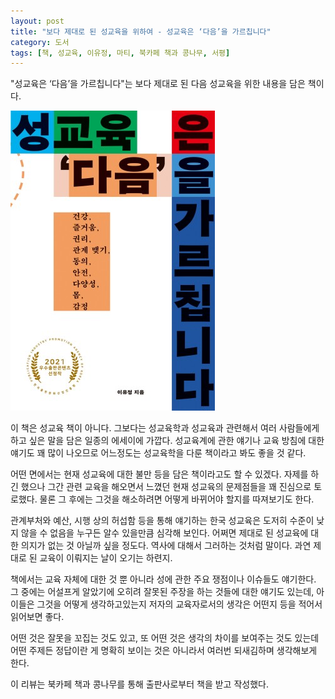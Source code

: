 ```yaml
---
layout: post
title: "보다 제대로 된 성교육을 위하여 - 성교육은 ‘다음’을 가르칩니다"
category: 도서
tags: [책, 성교육, 이유정, 마티, 북카페 책과 콩나무, 서평]
---
```


"성교육은 ‘다음’을 가르칩니다"는
보다 제대로 된 다음 성교육을 위한 내용을 담은 책이다.

![표지](/images/book/for-next-sex-education-book-h480.jpg)

이 책은 성교육 책이 아니다.
그보다는 성교육학과 성교육과 관련해서 여러 사람들에게 하고 싶은 말을 담은 일종의 에세이에 가깝다.
성교육계에 관한 얘기나 교육 방침에 대한 얘기도 꽤 많이 나오므로
어느정도는 성교육학을 다룬 책이라고 봐도 좋을 것 같다.

어떤 면에서는 현재 성교육에 대한 불만 등을 담은 책이라고도 할 수 있겠다.
자제를 하긴 했으나 그간 관련 교육을 해오면서 느꼈던
현재 성교육의 문제점들을 꽤 진심으로 토로했다.
물론 그 후에는 그것을 해소하려면 어떻게 바뀌어야 할지를 따져보기도 한다.

관계부처와 예산, 시행 상의 허섭함 등을 통해 얘기하는 한국 성교육은
도저히 수준이 낮지 않을 수 없음을 누구든 알수 있을만큼 심각해 보인다.
어쩌면 제대로 된 성교육에 대한 의지가 없는 것 아닐까 싶을 정도다.
역사에 대해서 그러하는 것처럼 말이다.
과연 제대로 된 교육이 이뤄지는 날이 오기는 하련지.

책에서는 교육 자체에 대한 것 뿐 아니라
성에 관한 주요 쟁점이나 이슈들도 얘기한다.
그 중에는 어설프게 알았기에 오히려 잘못된 주장을 하는 것들에 대한 얘기도 있는데,
아이들은 그것을 어떻게 생각하고있는지
저자의 교육자로서의 생각은 어떤지 등을 적어서 읽어보면 좋다.

어떤 것은 잘못을 꼬집는 것도 있고,
또 어떤 것은 생각의 차이를 보여주는 것도 있는데
어떤 주제든 정답이란 게 명확히 보이는 것은 아니라서 여러번 되새김하며 생각해보게 한다.



<div class="im im-info">
이 리뷰는 북카페 책과 콩나무를 통해 출판사로부터 책을 받고 작성했다.
</div>
